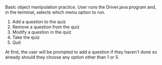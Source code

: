 Basic object manipulation practice. User runs the Driver.java program and, in the terminal, selects which menu option to run.

1. Add a question to the quiz
2. Remove a question from the quiz
3. Modify a question in the quiz
4. Take the quiz
5. Quit

At first, the user will be prompted to add a question if they haven't done so already should they choose any option other than 1 or 5.
